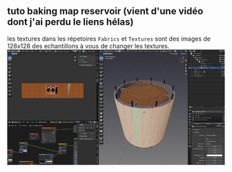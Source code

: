 ## tuto baking map reservoir (vient d'une vidéo dont j'ai perdu le liens hélas)
les textures dans les répetoires ``Fabrics`` et ``Textures`` sont des images de 128x128 des echantillons à vous de changer les textures.
![](Blender_Files/KerbalTuto/Baking_Technique/set.jpg)

